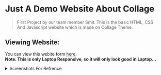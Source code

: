 # Just A Demo Website About Collage

> First Project by our team member Smit. This is the basic HTML, CSS And Javascript website which is made on Collage Theme.

## Viewing Website:

You can view this webite form [here](https://asj-projects.github.io/FirstProjectBySmith/).
</br>
<b>Note: This is only Laptop Responsive, so it will only look good in Laptop...</b>

<details>
<summary>Screenshots For Refrence</summary>
<img src="./SSC/1.png/" alt="">
<img src="./SSC/2.png/" alt="">
<img src="./SSC/3.png/" alt="">
<img src="./SSC/4.png/" alt="">

</details>

